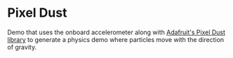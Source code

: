 # Pixel Dust

Demo that uses the onboard accelerometer along with [Adafruit's Pixel Dust library](https://github.com/adafruit/Adafruit_PixelDust) to generate a physics demo where particles move with the direction of gravity.
